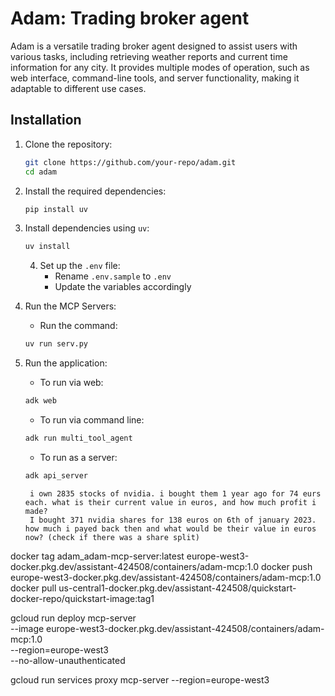 # Adam: Trading broker agent

Adam is a versatile trading broker agent designed to assist users with various tasks, including retrieving weather reports and current time information for any city. It provides multiple modes of operation, such as web interface, command-line tools, and server functionality, making it adaptable to different use cases.

## Installation

1. Clone the repository:
   ```bash
   git clone https://github.com/your-repo/adam.git
   cd adam

2. Install the required dependencies:
    ```bash
    pip install uv
    ```
3. Install dependencies using `uv`:
    ```bash
    uv install
    ```
    4. Set up the `.env` file:
        - Rename `.env.sample` to `.env`
        - Update the variables accordingly

4. Run the MCP Servers:
    - Run the command: 
    ```bash 
    uv run serv.py
    ``` 

5. Run the application:
    - To run via web:
    ```bash
    adk web
    ```
    - To run via command line:
    ```bash
    adk run multi_tool_agent
    ```
    - To run as a server:
    ```bash
    adk api_server
    ```

        i own 2835 stocks of nvidia. i bought them 1 year ago for 74 eurs each. what is their current value in euros, and how much profit i made?
        I bought 371 nvidia shares for 138 euros on 6th of january 2023. how much i payed back then and what would be their value in euros now? (check if there was a share split)

docker tag adam_adam-mcp-server:latest europe-west3-docker.pkg.dev/assistant-424508/containers/adam-mcp:1.0
docker push europe-west3-docker.pkg.dev/assistant-424508/containers/adam-mcp:1.0
docker pull us-central1-docker.pkg.dev/assistant-424508/quickstart-docker-repo/quickstart-image:tag1

gcloud run deploy mcp-server \
  --image europe-west3-docker.pkg.dev/assistant-424508/containers/adam-mcp:1.0 \
  --region=europe-west3 \
  --no-allow-unauthenticated

gcloud run services proxy mcp-server --region=europe-west3